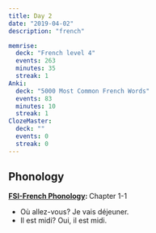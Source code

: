 ```yaml
---
title: Day 2
date: "2019-04-02"
description: "french"

memrise:
  deck: "French level 4"
  events: 263
  minutes: 35
  streak: 1
Anki:
  deck: "5000 Most Common French Words"
  events: 83
  minutes: 10
  streak: 1
ClozeMaster:
  deck: ""
  events: 0
  streak: 0
---
```


<h2>Phonology</h2>

<strong>[FSI-French Phonology](https://www.livelingua.com/french/courses/fsi/French_Phonology/): </strong>Chapter 1-1

<ul>
  <li>Où allez-vous? Je vais déjeuner.</li>
  <li>Il est midi? Oui, il est midi.</li>
</ul>
